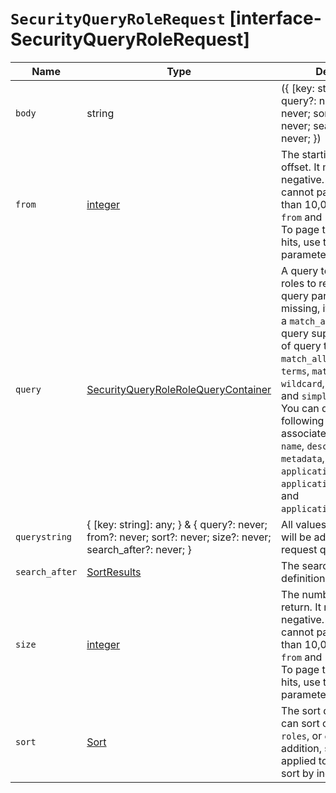 # `SecurityQueryRoleRequest` [interface-SecurityQueryRoleRequest]

| Name | Type | Description |
| - | - | - |
| `body` | string | ({ [key: string]: any; } & { query?: never; from?: never; sort?: never; size?: never; search_after?: never; }) | All values in `body` will be added to the request body. |
| `from` | [integer](./integer.md) | The starting document offset. It must not be negative. By default, you cannot page through more than 10,000 hits using the `from` and `size` parameters. To page through more hits, use the `search_after` parameter. |
| `query` | [SecurityQueryRoleRoleQueryContainer](./SecurityQueryRoleRoleQueryContainer.md) | A query to filter which roles to return. If the query parameter is missing, it is equivalent to a `match_all` query. The query supports a subset of query types, including `match_all`, `bool`, `term`, `terms`, `match`, `ids`, `prefix`, `wildcard`, `exists`, `range`, and `simple_query_string`. You can query the following information associated with roles: `name`, `description`, `metadata`, `applications.application`, `applications.privileges`, and `applications.resources`. |
| `querystring` | { [key: string]: any; } & { query?: never; from?: never; sort?: never; size?: never; search_after?: never; } | All values in `querystring` will be added to the request querystring. |
| `search_after` | [SortResults](./SortResults.md) | The search after definition. |
| `size` | [integer](./integer.md) | The number of hits to return. It must not be negative. By default, you cannot page through more than 10,000 hits using the `from` and `size` parameters. To page through more hits, use the `search_after` parameter. |
| `sort` | [Sort](./Sort.md) | The sort definition. You can sort on `username`, `roles`, or `enabled`. In addition, sort can also be applied to the `_doc` field to sort by index order. |

